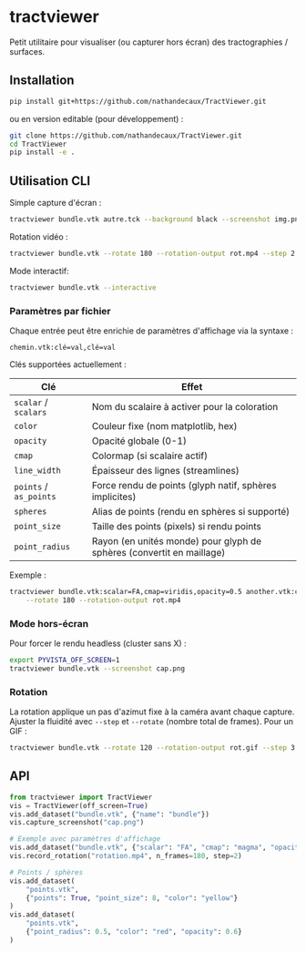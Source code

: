 # tractviewer

Petit utilitaire pour visualiser (ou capturer hors écran) des tractographies / surfaces.

## Installation

```bash
pip install git+https://github.com/nathandecaux/TractViewer.git
```

ou en version editable (pour développement) :

```bash
git clone https://github.com/nathandecaux/TractViewer.git
cd TractViewer
pip install -e .
```

## Utilisation CLI

Simple capture d'écran :

```bash
tractviewer bundle.vtk autre.tck --background black --screenshot img.png
```

Rotation vidéo :

```bash
tractviewer bundle.vtk --rotate 180 --rotation-output rot.mp4 --step 2
```

Mode interactif:
```bash
tractviewer bundle.vtk --interactive
```

### Paramètres par fichier

Chaque entrée peut être enrichie de paramètres d'affichage via la syntaxe :

```
chemin.vtk:clé=val,clé=val
```

Clés supportées actuellement :

| Clé | Effet |
|-----|-------|
| `scalar` / `scalars` | Nom du scalaire à activer pour la coloration |
| `color` | Couleur fixe (nom matplotlib, hex) |
| `opacity` | Opacité globale (0-1) |
| `cmap` | Colormap (si scalaire actif) |
| `line_width` | Épaisseur des lignes (streamlines) |
| `points` / `as_points` | Force rendu de points (glyph natif, sphères implicites) |
| `spheres` | Alias de points (rendu en sphères si supporté) |
| `point_size` | Taille des points (pixels) si rendu points |
| `point_radius` | Rayon (en unités monde) pour glyph de sphères (convertit en maillage) |

Exemple :

```bash
tractviewer bundle.vtk:scalar=FA,cmap=viridis,opacity=0.5 another.vtk:color=red,line_width=3 \
	--rotate 180 --rotation-output rot.mp4
```

### Mode hors-écran

Pour forcer le rendu headless (cluster sans X) :

```bash
export PYVISTA_OFF_SCREEN=1
tractviewer bundle.vtk --screenshot cap.png
```

### Rotation

La rotation applique un pas d'azimut fixe à la caméra avant chaque capture. Ajuster la fluidité avec `--step` et `--rotate` (nombre total de frames). Pour un GIF :

```bash
tractviewer bundle.vtk --rotate 120 --rotation-output rot.gif --step 3 --gif
```

## API

```python
from tractviewer import TractViewer
vis = TractViewer(off_screen=True)
vis.add_dataset("bundle.vtk", {"name": "bundle"})
vis.capture_screenshot("cap.png")

# Exemple avec paramètres d'affichage
vis.add_dataset("bundle.vtk", {"scalar": "FA", "cmap": "magma", "opacity": 0.5})
vis.record_rotation("rotation.mp4", n_frames=180, step=2)

# Points / sphères
vis.add_dataset(
	"points.vtk",
	{"points": True, "point_size": 8, "color": "yellow"}
)
vis.add_dataset(
	"points.vtk",
	{"point_radius": 0.5, "color": "red", "opacity": 0.6}
)
```
